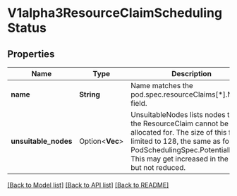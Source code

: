 # V1alpha3ResourceClaimSchedulingStatus

## Properties

Name | Type | Description | Notes
------------ | ------------- | ------------- | -------------
**name** | **String** | Name matches the pod.spec.resourceClaims[*].Name field. | 
**unsuitable_nodes** | Option<**Vec<String>**> | UnsuitableNodes lists nodes that the ResourceClaim cannot be allocated for.  The size of this field is limited to 128, the same as for PodSchedulingSpec.PotentialNodes. This may get increased in the future, but not reduced. | [optional]

[[Back to Model list]](../README.md#documentation-for-models) [[Back to API list]](../README.md#documentation-for-api-endpoints) [[Back to README]](../README.md)


